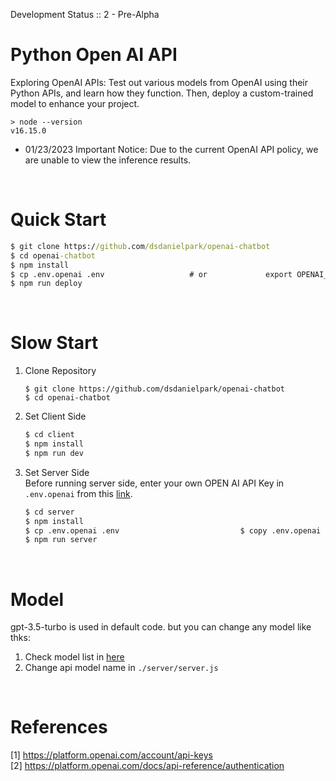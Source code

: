 Development Status :: 2 - Pre-Alpha

# Python Open AI API
Exploring OpenAI APIs: Test out various models from OpenAI using their Python APIs, and learn how they function. Then, deploy a custom-trained model to enhance your project.
```
> node --version
v16.15.0
```
- 01/23/2023 Important Notice: Due to the current OpenAI API policy, we are unable to view the inference results.


<br>

# Quick Start

```cmd
$ git clone https://github.com/dsdanielpark/openai-chatbot
$ cd openai-chatbot
$ npm install
$ cp .env.openai .env                   # or             export OPENAI_API_KEY=xxxxxxxx
$ npm run deploy
```

<br>

# Slow Start
1. Clone Repository
    ```
    $ git clone https://github.com/dsdanielpark/openai-chatbot
    $ cd openai-chatbot
    ```

2. Set Client Side
    ```cmd
    $ cd client 
    $ npm install
    $ npm run dev
    ```

3. Set Server Side <br>
    Before running server side, enter your own OPEN AI API Key in `.env.openai` from this [link](https://platform.openai.com/account/api-keys).

    ```cmd
    $ cd server
    $ npm install
    $ cp .env.openai .env                           $ copy .env.openai .env     (windonws)
    $ npm run server
    ```

<br>

# Model 
gpt-3.5-turbo is used in default code. but you can change any model like thks:
1. Check model list in [here](https://github.com/dsdanielpark/openai-chatbot/blob/main/scripts/api_test.ipynb)
2. Change api model name in `./server/server.js`

<br>

# References
[1] https://platform.openai.com/account/api-keys <br>
[2] https://platform.openai.com/docs/api-reference/authentication
